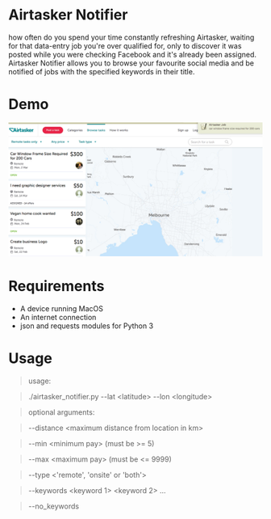 # Airtasker Notifier

how often do you spend your time constantly refreshing Airtasker, 
waiting for that data-entry job you're over qualified for, only
to discover it was posted while you were checking Facebook and
it's already been assigned. Airtasker Notifier allows you to
browse your favourite social media and be notified of jobs
with the specified keywords in their title.

# Demo
![Airtasker Notifier Demo](demo/demo.jpg)

# Requirements

- A device running MacOS
- An internet connection
- json and requests modules for Python 3

# Usage

> usage: 

> ./airtasker_notifier.py --lat &lt;latitude&gt; --lon &lt;longitude&gt;


> optional arguments: 


> --distance &lt;maximum distance from location in km&gt;


> --min &lt;minimum pay&gt; (must be &gt;= 5)


> --max &lt;maximum pay&gt; (must be &lt;= 9999)


> --type &lt;'remote', 'onsite' or 'both'&gt;


> --keywords &lt;keyword 1&gt; &lt;keyword 2&gt; ...


> --no_keywords
